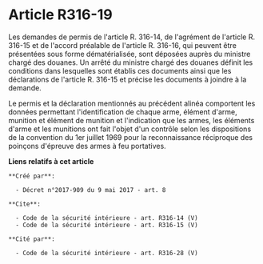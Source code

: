 # Article R316-19

Les demandes de permis de l'article R. 316-14, de l'agrément de l'article R. 316-15 et de l'accord préalable de l'article R.
316-16, qui peuvent être présentées sous forme dématérialisée, sont déposées auprès du ministre chargé des douanes. Un arrêté
du ministre chargé des douanes définit les conditions dans lesquelles sont établis ces documents ainsi que les déclarations
de l'article R. 316-15 et précise les documents à joindre à la demande. 

Le permis et la déclaration mentionnés au précédent alinéa comportent les données permettant l'identification de chaque arme,
élément d'arme, munition et élément de munition et l'indication que les armes, les éléments d'arme et les munitions ont fait
l'objet d'un contrôle selon les dispositions de la convention du 1er juillet 1969 pour la reconnaissance réciproque des
poinçons d'épreuve des armes à feu portatives.

**Liens relatifs à cet article**

	**Créé par**:

	  - Décret n°2017-909 du 9 mai 2017 - art. 8

	**Cite**:

	  - Code de la sécurité intérieure - art. R316-14 (V)
	  - Code de la sécurité intérieure - art. R316-15 (V)

	**Cité par**:

	  - Code de la sécurité intérieure - art. R316-28 (V)
